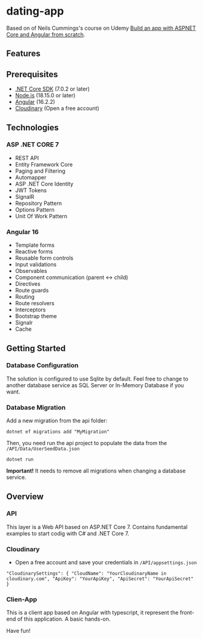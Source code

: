# dating-app
Based on of Neils Cummings's course on Udemy [Build an app with ASPNET Core and Angular from scratch](https://www.udemy.com/course/build-an-app-with-aspnet-core-and-angular-from-scratch/).

## Features

## Prerequisites
* [.NET Core SDK](https://dotnet.microsoft.com/download) (7.0.2 or later)
* [Node.js](https://nodejs.org/en/download/current/) (18.15.0 or later)
* [Angular](https://angular.io/guide/setup-local) (16.2.2)
* [Cloudinary](https://cloudinary.com/) (Open a free account)

## Technologies

### ASP .NET CORE 7
* REST API
* Entity Framework Core
* Paging and Filtering
* Automapper
* ASP .NET Core Identity
* JWT Tokens
* SignalR
* Repository Pattern
* Options Pattern
* Unit Of Work Pattern

### Angular 16
* Template forms
* Reactive forms
* Reusable form controls
* Input validations
* Observables
* Component communication (parent <-> child)
* Directives
* Route guards
* Routing
* Route resolvers
* Interceptors
* Bootstrap theme
* Signalr
* Cache

## Getting Started

### Database Configuration

The solution is configured to use Sqlite by default. Feel free to change to another database service as SQL Server or In-Memory Database if you want.

### Database Migration

Add a new migration from the api folder:

 `dotnet ef migrations add "MyMigration"`

 Then, you need run the api project to populate the data from the `/API/Data/UserSeedData.json`
 
 `dotnet run`

 **Important!** It needs to remove all migrations when changing a database service.

## Overview

### API

This layer is a Web API based on ASP.NET Core 7. Contains fundamental examples to start codig with C# and .NET Core 7.

### Cloudinary
* Open a free account and save your credentials in `/API/appsettings.json`

`"CloudinarySettings": {
    "CloudName": "YourCloudinaryName in cloudinary.com",
    "ApiKey": "YourApiKey",
    "ApiSecret": "YourApiSecret"
  }`

### Clien-App

This is a client app based on Angular with typescript, it represent the front-end of this application. A basic hands-on.

Have fun!
